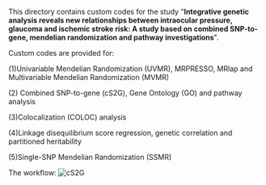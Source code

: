 This directory contains custom codes for the study "**Integrative genetic analysis reveals new relationships between intraocular pressure, glaucoma and ischemic stroke risk: A study based on combined SNP-to-gene, mendelian randomization and pathway investigations**".



Custom codes are provided for:

(1)Univariable Mendelian Randomization (UVMR), MRPRESSO, MRlap and Multivariable Mendelian Randomization (MVMR)

(2) Combined SNP-to-gene (cS2G), Gene Ontology (GO) and pathway analysis

(3)Colocalization (COLOC) analysis

(4)Linkage disequilibrium score regression, genetic correlation and partitioned heritability

(5)Single-SNP Mendelian Randomization (SSMR)

The workflow:
![cS2G]()


